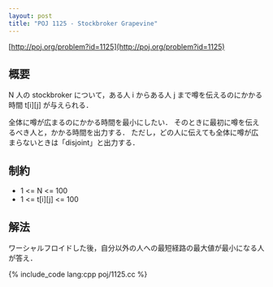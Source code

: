```yaml
---
layout: post
title: "POJ 1125 - Stockbroker Grapevine"
---
```

[http://poj.org/problem?id=1125](http://poj.org/problem?id=1125)

## 概要
N 人の stockbroker について，ある人 i からある人 j まで噂を伝えるのにかかる時間 t[i][j] が与えられる．

全体に噂が広まるのにかかる時間を最小にしたい．
そのときに最初に噂を伝えるべき人と，かかる時間を出力する．
ただし，どの人に伝えても全体に噂が広まらないときは「disjoint」と出力する．

## 制約
- 1 <= N <= 100
- 1 <= t[i][j] <= 100

## 解法
ワーシャルフロイドした後，自分以外の人への最短経路の最大値が最小になる人が答え．

{% include_code lang:cpp poj/1125.cc %}
